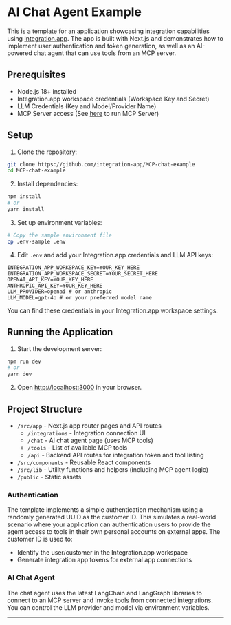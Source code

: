 # AI Chat Agent Example

This is a template for an application showcasing integration capabilities using [Integration.app](https://integration.app). The app is built with Next.js and demonstrates how to implement user authentication and  token generation, as well as an AI-powered chat agent that can use tools from an MCP server.

## Prerequisites

- Node.js 18+ installed
- Integration.app workspace credentials (Workspace Key and Secret)
- LLM Credentials (Key and Model/Provider Name)
- MCP Server access (See [here](https://github.com/integration-app/mcp-server) to run MCP Server)

## Setup

1. Clone the repository:

```bash
git clone https://github.com/integration-app/MCP-chat-example
cd MCP-chat-example
```

2. Install dependencies:

```bash
npm install
# or
yarn install
```

3. Set up environment variables:

```bash
# Copy the sample environment file
cp .env-sample .env
```

4. Edit `.env` and add your Integration.app credentials and LLM API keys:

```env
INTEGRATION_APP_WORKSPACE_KEY=YOUR_KEY_HERE
INTEGRATION_APP_WORKSPACE_SECRET=YOUR_SECRET_HERE
OPENAI_API_KEY=YOUR_KEY_HERE
ANTHROPIC_API_KEY=YOUR_KEY_HERE
LLM_PROVIDER=openai # or anthropic
LLM_MODEL=gpt-4o # or your preferred model name
```

You can find these credentials in your Integration.app workspace settings.

## Running the Application

1. Start the development server:

```bash
npm run dev
# or
yarn dev
```

2. Open [http://localhost:3000](http://localhost:3000) in your browser.

## Project Structure

- `/src/app` - Next.js app router pages and API routes
  - `/integrations` - Integration connection UI
  - `/chat` - AI chat agent page (uses MCP tools)
  - `/tools` - List of available MCP tools
  - `/api` - Backend API routes for integration token and tool listing
- `/src/components` - Reusable React components
- `/src/lib` - Utility functions and helpers (including MCP agent logic)
- `/public` - Static assets

### Authentication

The template implements a simple authentication mechanism using a randomly generated UUID as the customer ID. This simulates a real-world scenario where your application can authentication users to provide the agent access to tools in their own personal accounts on external apps. The customer ID is used to:

- Identify the user/customer in the Integration.app workspace
- Generate integration app tokens for external app connections

### AI Chat Agent

The chat agent uses the latest LangChain and LangGraph libraries to connect to an MCP server and invoke tools from connected integrations. You can control the LLM provider and model via environment variables.

---
